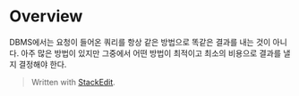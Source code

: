 # Overview

DBMS에서는 요청이 들어온 쿼리를 항상 같은 방법으로 똑같은 결과를 내는 것이 아니다. 아주 많은 방법이 있지만 그중에서 어떤 방법이 최적이고 최소의 비용으로 결과를 낼지 결정해야 한다. 


> Written with [StackEdit](https://stackedit.io/).
<!--stackedit_data:
eyJoaXN0b3J5IjpbLTM1OTI1ODg1MV19
-->